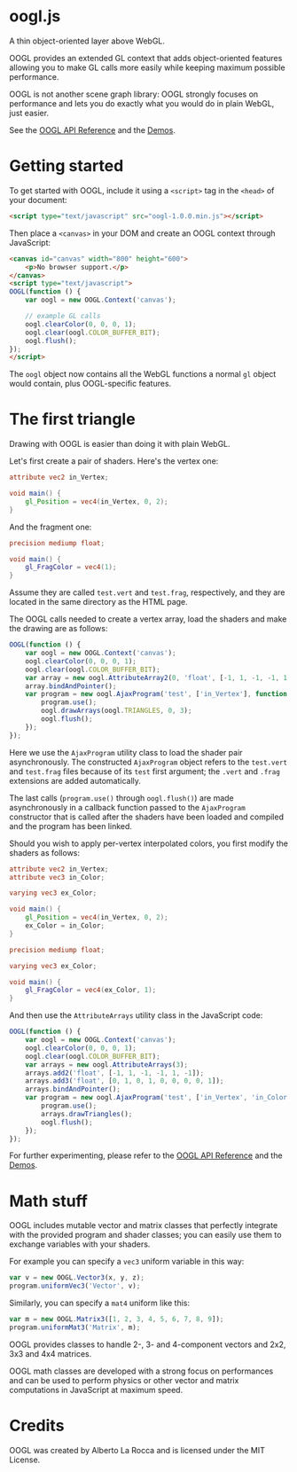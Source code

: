 oogl.js
=======

A thin object-oriented layer above WebGL.

OOGL provides an extended GL context that adds object-oriented features allowing you to make GL calls more easily while keeping maximum possible performance.

OOGL is not another scene graph library: OOGL strongly focuses on performance and lets you do exactly what you would do in plain WebGL, just easier.

See the [OOGL API Reference](http://71104.github.com/oogl.js/doc/) and the [Demos](http://71104.github.com/oogl.js/demos/).

Getting started
===============

To get started with OOGL, include it using a `<script>` tag in the `<head>` of your document:

```html
<script type="text/javascript" src="oogl-1.0.0.min.js"></script>
```

Then place a `<canvas>` in your DOM and create an OOGL context through JavaScript:

```html
<canvas id="canvas" width="800" height="600">
	<p>No browser support.</p>
</canvas>
<script type="text/javascript">
OOGL(function () {
	var oogl = new OOGL.Context('canvas');

	// example GL calls
	oogl.clearColor(0, 0, 0, 1);
	oogl.clear(oogl.COLOR_BUFFER_BIT);
	oogl.flush();
});
</script>
```

The `oogl` object now contains all the WebGL functions a normal `gl` object would contain, plus OOGL-specific features.

The first triangle
==================

Drawing with OOGL is easier than doing it with plain WebGL.

Let's first create a pair of shaders. Here's the vertex one:

```glsl
attribute vec2 in_Vertex;

void main() {
	gl_Position = vec4(in_Vertex, 0, 2);
}
```

And the fragment one:

```glsl
precision mediump float;

void main() {
	gl_FragColor = vec4(1);
}
```

Assume they are called `test.vert` and `test.frag`, respectively, and they are located in the same directory as the HTML page.

The OOGL calls needed to create a vertex array, load the shaders and make the drawing are as follows:

```javascript
OOGL(function () {
	var oogl = new OOGL.Context('canvas');
	oogl.clearColor(0, 0, 0, 1);
	oogl.clear(oogl.COLOR_BUFFER_BIT);
	var array = new oogl.AttributeArray2(0, 'float', [-1, 1, -1, -1, 1, -1]);
	array.bindAndPointer();
	var program = new oogl.AjaxProgram('test', ['in_Vertex'], function () {
		program.use();
		oogl.drawArrays(oogl.TRIANGLES, 0, 3);
		oogl.flush();
	});
});
```

Here we use the `AjaxProgram` utility class to load the shader pair asynchronously. The constructed `AjaxProgram` object refers to the `test.vert` and `test.frag` files because of its `test` first argument; the `.vert` and `.frag` extensions are added automatically.

The last calls (`program.use()` through `oogl.flush()`) are made asynchronously in a callback function passed to the `AjaxProgram` constructor that is called after the shaders have been loaded and compiled and the program has been linked.

Should you wish to apply per-vertex interpolated colors, you first modify the shaders as follows:

```glsl
attribute vec2 in_Vertex;
attribute vec3 in_Color;

varying vec3 ex_Color;

void main() {
	gl_Position = vec4(in_Vertex, 0, 2);
	ex_Color = in_Color;
}
```

```glsl
precision mediump float;

varying vec3 ex_Color;

void main() {
	gl_FragColor = vec4(ex_Color, 1);
}
```

And then use the `AttributeArrays` utility class in the JavaScript code:

```javascript
OOGL(function () {
	var oogl = new OOGL.Context('canvas');
	oogl.clearColor(0, 0, 0, 1);
	oogl.clear(oogl.COLOR_BUFFER_BIT);
	var arrays = new oogl.AttributeArrays(3);
	arrays.add2('float', [-1, 1, -1, -1, 1, -1]);
	arrays.add3('float', [0, 1, 0, 1, 0, 0, 0, 0, 1]);
	arrays.bindAndPointer();
	var program = new oogl.AjaxProgram('test', ['in_Vertex', 'in_Color'], function () {
		program.use();
		arrays.drawTriangles();
		oogl.flush();
	});
});
```

For further experimenting, please refer to the [OOGL API Reference](http://71104.github.com/oogl.js/doc/) and the [Demos](http://71104.github.com/oogl.js/demos/).

Math stuff
==========

OOGL includes mutable vector and matrix classes that perfectly integrate with the provided program and shader classes; you can easily use them to exchange variables with your shaders.

For example you can specify a `vec3` uniform variable in this way:

```javascript
var v = new OOGL.Vector3(x, y, z);
program.uniformVec3('Vector', v);
```

Similarly, you can specify a `mat4` uniform like this:

```javascript
var m = new OOGL.Matrix3([1, 2, 3, 4, 5, 6, 7, 8, 9]);
program.uniformMat3('Matrix', m);
```

OOGL provides classes to handle 2-, 3- and 4-component vectors and 2x2, 3x3 and 4x4 matrices.

OOGL math classes are developed with a strong focus on performances and can be used to perform physics or other vector and matrix computations in JavaScript at maximum speed.

Credits
=======

OOGL was created by Alberto La Rocca and is licensed under the MIT License.
